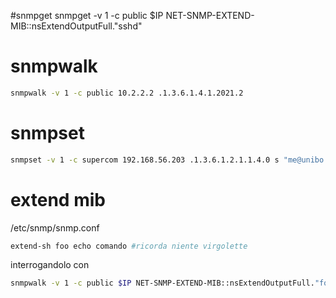 #snmpget
snmpget -v 1 -c public $IP NET-SNMP-EXTEND-MIB::nsExtendOutputFull.\"sshd\"

# snmpwalk
```bash
snmpwalk -v 1 -c public 10.2.2.2 .1.3.6.1.4.1.2021.2
```
# snmpset
```bash
snmpset -v 1 -c supercom 192.168.56.203 .1.3.6.1.2.1.1.4.0 s "me@unibo.it"
```
# extend mib
/etc/snmp/snmp.conf
```bash
extend-sh foo echo comando #ricorda niente virgolette
```

interrogandolo con
```bash
snmpwalk -v 1 -c public $IP NET-SNMP-EXTEND-MIB::nsExtendOutputFull."foo"
```
